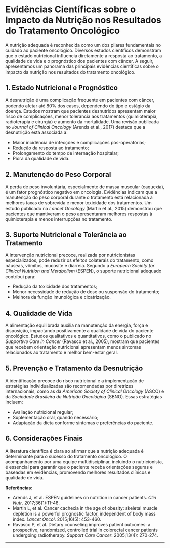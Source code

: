 
# Evidências Científicas sobre o Impacto da Nutrição nos Resultados do Tratamento Oncológico

A nutrição adequada é reconhecida como um dos pilares fundamentais no cuidado ao paciente oncológico. Diversos estudos científicos demonstram que o estado nutricional influencia diretamente a resposta ao tratamento, a qualidade de vida e o prognóstico dos pacientes com câncer. A seguir, apresentamos um panorama das principais evidências científicas sobre o impacto da nutrição nos resultados do tratamento oncológico.

## 1. Estado Nutricional e Prognóstico

A desnutrição é uma complicação frequente em pacientes com câncer, podendo afetar até 80% dos casos, dependendo do tipo e estágio da doença. Estudos mostram que pacientes desnutridos apresentam maior risco de complicações, menor tolerância aos tratamentos (quimioterapia, radioterapia e cirurgia) e aumento da mortalidade. Uma revisão publicada no *Journal of Clinical Oncology* (Arends et al., 2017) destaca que a desnutrição está associada a:

- Maior incidência de infecções e complicações pós-operatórias;
- Redução da resposta ao tratamento;
- Prolongamento do tempo de internação hospitalar;
- Piora da qualidade de vida.

## 2. Manutenção do Peso Corporal

A perda de peso involuntária, especialmente de massa muscular (caquexia), é um fator prognóstico negativo em oncologia. Evidências indicam que a manutenção do peso corporal durante o tratamento está relacionada a melhores taxas de sobrevida e menor toxicidade dos tratamentos. Um estudo publicado na *Lancet Oncology* (Martin et al., 2015) demonstrou que pacientes que mantiveram o peso apresentaram melhores respostas à quimioterapia e menos interrupções no tratamento.

## 3. Suporte Nutricional e Tolerância ao Tratamento

A intervenção nutricional precoce, realizada por nutricionistas especializados, pode reduzir os efeitos colaterais do tratamento, como náuseas, vômitos, mucosite e diarreia. Segundo a *European Society for Clinical Nutrition and Metabolism* (ESPEN), o suporte nutricional adequado contribui para:

- Redução da toxicidade dos tratamentos;
- Menor necessidade de redução de dose ou suspensão do tratamento;
- Melhora da função imunológica e cicatrização.

## 4. Qualidade de Vida

A alimentação equilibrada auxilia na manutenção da energia, força e disposição, impactando positivamente a qualidade de vida do paciente oncológico. Estudos qualitativos e quantitativos, como o publicado no *Supportive Care in Cancer* (Ravasco et al., 2005), mostram que pacientes que recebem orientação nutricional apresentam menos sintomas relacionados ao tratamento e melhor bem-estar geral.

## 5. Prevenção e Tratamento da Desnutrição

A identificação precoce do risco nutricional e a implementação de estratégias individualizadas são recomendadas por diretrizes internacionais, como as da *American Society of Clinical Oncology* (ASCO) e da *Sociedade Brasileira de Nutrição Oncológica* (SBNO). Essas estratégias incluem:

- Avaliação nutricional regular;
- Suplementação oral, quando necessário;
- Adaptação da dieta conforme sintomas e preferências do paciente.

## 6. Considerações Finais

A literatura científica é clara ao afirmar que a nutrição adequada é determinante para o sucesso do tratamento oncológico. O acompanhamento por uma equipe multidisciplinar, incluindo o nutricionista, é essencial para garantir que o paciente receba orientações seguras e baseadas em evidências, promovendo melhores resultados clínicos e qualidade de vida.

**Referências:**

- Arends J, et al. ESPEN guidelines on nutrition in cancer patients. *Clin Nutr*. 2017;36(1):11-48.
- Martin L, et al. Cancer cachexia in the age of obesity: skeletal muscle depletion is a powerful prognostic factor, independent of body mass index. *Lancet Oncol*. 2015;16(5): 453-460.
- Ravasco P, et al. Dietary counseling improves patient outcomes: a prospective, randomized, controlled trial in colorectal cancer patients undergoing radiotherapy. *Support Care Cancer*. 2005;13(4): 270-274.

---
```
